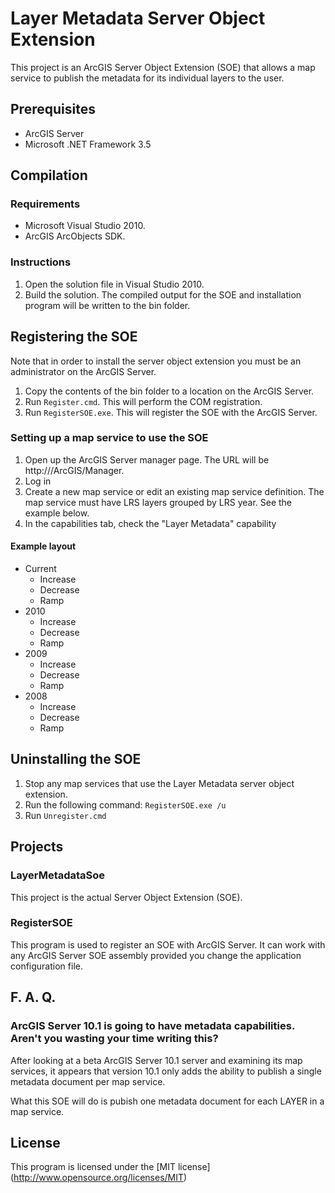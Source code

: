# Layer Metadata Server Object Extension #

This project is an ArcGIS Server Object Extension (SOE) that allows a map service to publish the metadata for its individual layers to the user.

## Prerequisites ##

* ArcGIS Server
* Microsoft .NET Framework 3.5

## Compilation ##

### Requirements ###

* Microsoft Visual Studio 2010.
* ArcGIS ArcObjects SDK.

### Instructions ###

1. Open the solution file in Visual Studio 2010.
2. Build the solution.  The compiled output for the SOE and installation program will be written to the bin folder.

## Registering the SOE ##

Note that in order to install the server object extension you must be an administrator on the ArcGIS Server.

1.	Copy the contents of the bin folder to a location on the ArcGIS Server.
2.	Run `Register.cmd`. This will perform the COM registration.
3.	Run `RegisterSOE.exe`. This will register the SOE with the ArcGIS Server.

### Setting up a map service to use the SOE ###

1.	Open up the ArcGIS Server manager page. The URL will be http://<Your Server Name>/ArcGIS/Manager.
2.	Log in
3.	Create a new map service or edit an existing map service definition. The map service must have LRS layers grouped by LRS year. See the example below.
4.	In the capabilities tab, check the "Layer Metadata" capability

#### Example layout ####
* Current
	* Increase
	* Decrease
	* Ramp
*	2010
	* Increase
	* Decrease
	* Ramp
*	2009
	* Increase
	* Decrease
	* Ramp
*	2008
	* Increase
	* Decrease
	* Ramp

## Uninstalling the SOE ##

1.	Stop any map services that use the Layer Metadata server object extension.
2.	Run the following command: `RegisterSOE.exe /u`
3.	Run `Unregister.cmd`




## Projects ##

### LayerMetadataSoe ###

This project is the actual Server Object Extension (SOE).

### RegisterSOE ###

This program is used to register an SOE with ArcGIS Server.  It can work with any ArcGIS Server SOE assembly provided you change the application configuration file.

## F. A. Q. ##

### ArcGIS Server 10.1 is going to have metadata capabilities.  Aren't you wasting your time writing this? ###

After looking at a beta ArcGIS Server 10.1 server and examining its map services, it appears that version 10.1 only adds the ability to publish a single metadata document per map service.

What this SOE will do is pubish one metadata document for each LAYER in a map service.

## License ##
This program is licensed under the [MIT license] (http://www.opensource.org/licenses/MIT)